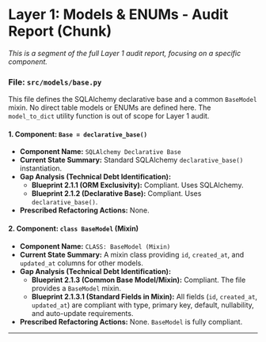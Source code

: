 # Layer 1: Models & ENUMs - Audit Report (Chunk)

_This is a segment of the full Layer 1 audit report, focusing on a specific component._

### File: `src/models/base.py`

This file defines the SQLAlchemy declarative base and a common `BaseModel` mixin. No direct table models or ENUMs are defined here. The `model_to_dict` utility function is out of scope for Layer 1 audit.

#### 1. Component: `Base = declarative_base()`
- **Component Name:** `SQLAlchemy Declarative Base`
- **Current State Summary:** Standard SQLAlchemy `declarative_base()` instantiation.
- **Gap Analysis (Technical Debt Identification):**
    - **Blueprint 2.1.1 (ORM Exclusivity):** Compliant. Uses SQLAlchemy.
    - **Blueprint 2.1.2 (Declarative Base):** Compliant. Uses `declarative_base()`.
- **Prescribed Refactoring Actions:** None.

#### 2. Component: `class BaseModel` (Mixin)
- **Component Name:** `CLASS: BaseModel (Mixin)`
- **Current State Summary:** A mixin class providing `id`, `created_at`, and `updated_at` columns for other models.
- **Gap Analysis (Technical Debt Identification):**
    - **Blueprint 2.1.3 (Common Base Model/Mixin):** Compliant. The file provides a `BaseModel` mixin.
    - **Blueprint 2.1.3.1 (Standard Fields in Mixin):** All fields (`id`, `created_at`, `updated_at`) are compliant with type, primary key, default, nullability, and auto-update requirements.
- **Prescribed Refactoring Actions:** None. `BaseModel` is fully compliant.

---

